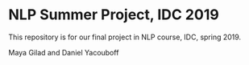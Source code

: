 # NLP Summer Project, IDC 2019
This repository is for our final project in NLP course, IDC, spring 2019.

Maya Gilad and Daniel Yacouboff

